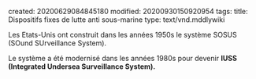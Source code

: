 created: 20200629084845180
modified: 20200930150920954
tags: 
title: Dispositifs fixes de lutte anti sous-marine
type: text/vnd.mddlywiki

Les Etats-Unis ont construit dans les années 1950s le système SOSUS (SOund SUrveillance System).

Le système a été modernisé dans les années 1980s pour devenir **IUSS (Integrated Undersea Surveillance System).**